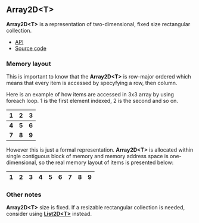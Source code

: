 ## Array2D\<T\>

**Array2D\<T\>** is a representation of two-dimensional, fixed size rectangular collection.

 * [API](xref:Sztorm.Collections.Array2D`1)
 * [Source code](https://github.com/Sztorm/SztormCollections/blob/master/Sztorm.Collections/Implementations/2D/Array2D.cs)

### Memory layout
This is important to know that the **Array2D\<T\>** is row-major ordered which means that every
item is accessed by specyfying a row, then column.

Here is an example of how items are accessed in 3x3 array by using foreach loop. 1 is the first
element indexed, 2 is the second and so on.

| **1** | **2** | **3** |
|:-----:|:-----:|:-----:|
| **4** | **5** | **6** |
| **7** | **8** | **9** |

However this is just a formal representation. **Array2D\<T\>** is allocated within single
contiguous block of memory and memory address space is one-dimensional, so the real memory layout
of items is presented below:

| **1** | **2** | **3** | **4** | **5** | **6** | **7** | **8** | **9** |
|:-----:|:-----:|:-----:|:-----:|:-----:|:-----:|:-----:|:-----:|:-----:|

### Other notes
**Array2D\<T\>** size is fixed. If a resizable rectangular collection is needed, consider using
[**List2D\<T\>**](xref:Sztorm.Collections.List2D`1) instead.